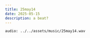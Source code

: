 ```yaml
---
title: 25may14
date: 2025-05-15
description: a beat?
---
```


`audio: ../../assets/music/25may14.wav`

